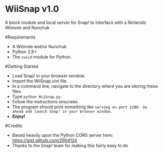 WiiSnap v1.0
========

A block module and local server for Snap! to interface with a Nintendo Wiimote and Nunchuk

#Requirements
* A Wiimote and/or Nunchuk
* Python 2.6+
* The `cwiid` module for Python.

#Getting Started
* Load Snap! in your browser window.
* Import the WiiSnap.xml file.
* In a command line, navigate to the directory where you are storing these files.
* Type `python WiiSnap.py`.
* Follow the instructions onscreen.
* The program should print something like `serving on port 1280. Go ahead and launch Snap! in your browser window.`
* **Enjoy!**


#Credits
* Based heavily upon the Python CORS server here: https://gist.github.com/2904124
* Thanks to the Snap! team for making this fairly easy to do
